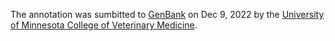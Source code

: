 The annotation was sumbitted to [GenBank](https://ncbi.nlm.nih.gov/datasets/gene/GCA_019055375.1) on Dec 9, 2022 by the [University of Minnesota College of Veterinary Medicine](https://vetmed.umn.edu/).
